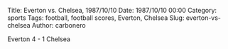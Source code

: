 Title: Everton vs. Chelsea, 1987/10/10
Date: 1987/10/10 00:00
Category: sports
Tags: football, football scores, Everton, Chelsea
Slug: everton-vs-chelsea
Author: carbonero


Everton 4 - 1 Chelsea

